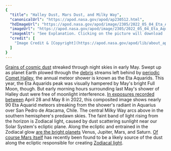 ```yaml
---
{
  "title": "Halley Dust, Mars Dust, and Milky Way",
  "canonicalUrl": "https://apod.nasa.gov/apod/ap230512.html",
  "hdImageUrl": "https://apod.nasa.gov/apod/image/2305/2022_05_04_Eta_Aquaridy_SP_Meteory_Fin_Vyska_1500px.png",
  "imageUrl": "https://apod.nasa.gov/apod/image/2305/2022_05_04_Eta_Aquaridy_SP_Meteory_Fin_Vyska_1200px.png",
  "imageAlt": "See Explanation. Clicking on the picture will download  the highest resolution version available.",
  "credit": [
    "Image Credit & [Copyright](https://apod.nasa.gov/apod/lib/about_apod.html#srapply): [Petr Horalek](https://www.petrhoralek.com/#about-1) / [Institute of Physics in Opava](https://www.slu.cz/phys/en/)"
  ]
}
---
```


[Grains of cosmic dust](https://earthsky.org/astronomy-essentials/everything-you-need-to-know-eta-aquarid-meteor-shower/) streaked through night skies in early May. Swept up as planet Earth plowed through the [debris](https://apod.nasa.gov/apod/ap230511.html) streams left behind by [periodic Comet Halley](https://solarsystem.nasa.gov/asteroids-comets-and-meteors/comets/1p-halley/in-depth/), the annual meteor shower is known as the Eta Aquarids. This year, the Eta Aquarids peak was visually hampered by May's bright Full Moon, though. But early morning hours surrounding last May's shower of Halley dust were free of moonlight interference. [In exposures recorded between](https://www.petrhoralek.com/?p=23016) April 28 and May 8 in 2022, this composited image shows nearly 90 Eta Aquarid meteors streaking from the shower's radiant in Aquarius over San Pedro de Atacama, Chile. The central Milky Way arcs above in the southern hemisphere's predawn skies. The faint band of light rising from the horizon is Zodiacal light, caused by dust scattering sunlight near our Solar System's ecliptic plane. Along the ecliptic and entrained in the Zodiacal glow [are the bright planets](https://apod.nasa.gov/apod/image/2305/2022_05_04_Eta_Aqu_planetsCrop.jpg) Venus, Jupiter, Mars, and Saturn. [Of course Mars itself](https://www.nasa.gov/feature/goddard/2021/serendipitous-juno-spacecraft-detections-shatter-ideas-about-origin-of-zodiacal-light) has recently been found to be a likely source of the dust along the ecliptic responsible for creating [Zodiacal light](https://earthsky.org/astronomy-essentials/everything-you-need-to-know-zodiacal-light-or-false-dawn/).

